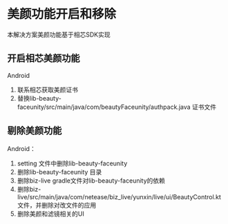 # 美颜功能开启和移除
本解决方案美颜功能基于相芯SDK实现
## 开启相芯美颜功能
Android
1. 联系相芯获取美颜证书
2. 替换lib-beauty-faceunity/src/main/java/com/beautyFaceunity/authpack.java 证书文件
## 剔除美颜功能
Android：
1. setting 文件中删除lib-beauty-faceunity
2. 删除lib-beauty-faceunity 目录
3. 删除biz-live gradle文件对lib-beauty-faceunity的依赖
4. 删除biz-live/src/main/java/com/netease/biz_live/yunxin/live/ui/BeautyControl.kt文件，并删除对改文件的应用
5. 删除美颜和滤镜相关的UI
